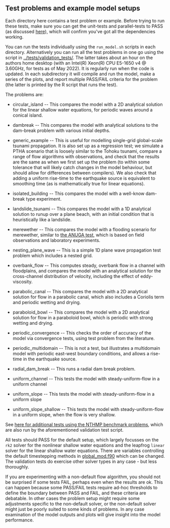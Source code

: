 Test problems and example model setups
--------------------------------------

Each directory here contains a test problem or example. Before trying to run these tests, make sure you can get the unit-tests and parallel-tests to PASS (as discussed [here](../README.md)), which will confirm you've got all the dependencies working.

You can run the tests individually using the `run_model.sh` scripts in each directory. Alternatively you can run all the test problems in one go using the script in [../tests/validation_tests/](../tests/validation_tests/). The latter takes about an hour on the authors home desktop (with an Intel(R) Xeon(R) CPU E5-1650 v4 @ 3.60GHz, for tests as of May 2022). It is regularly run when the code is updated. In each subdirectory it will compile and run the model, make a series of the plots, and report multiple PASS/FAIL criteria for the problem (the latter is printed by the R script that runs the test). 

The problems are:

* circular_island -- This compares the model with a 2D analytical solution for the linear shallow water equations, for periodic waves around a conical island.

* dambreak -- This compares the model with analytical solutions to the dam-break problem with various initial depths.

* generic_example -- This is useful for modelling single-grid global-scale tsunami propagation. It is also set up as a regression test; we simulate a PTHA scenario that is loosely similar to the Tohoku tsunami, compare a range of flow algorithms with observations, and check that the results are the same as when we first set up the problem (to within some tolerance that will likely catch changes in the model behaviour, but should allow for differences between compilers). We also check that adding a uniform rise-time to the earthquake source is equivalent to smoothing time (as is mathematically true for linear equations).

* isolated_building -- This compares the model with a well-know dam-break type experiment.

* landslide_tsunami -- This compares the model with a 1D analytical solution to runup over a plane beach, with an initial condition that is heuristically like a landslide.

* merewether -- This compares the model with a flooding scenario for merewether, similar to [the ANUGA test](https://github.com/GeoscienceAustralia/anuga_core/tree/master/validation_tests/case_studies/merewether), which is based on field observations and laboratory experiments.

* nesting_plane_wave -- This is a simple 1D plane wave propagation test problem which includes a nested grid. 

* overbank_flow -- This computes steady, overbank flow in a channel with floodplains, and compares the model with an analytical solution for the cross-channel distribution of velocity, including the effect of eddy-viscosity.

* parabolic_canal -- This compares the model with a 2D analytical solution for flow in a parabolic canal, which also includes a Coriolis term and periodic wetting and drying.

* paraboloid_bowl -- This compares the model with a 2D analytical solution for flow in a paraboloid bowl, which is periodic with strong wetting and drying.

* periodic_convergence -- This checks the order of accuracy of the model via convergence tests, using test problem from the literature.

* periodic_multidomain -- This is not a test, but illustrates a multidomain model with periodic east-west boundary conditions, and allows a rise-time in the earthquake source.

* radial_dam_break -- This runs a radial dam break problem.

* uniform_channel -- This tests the model with steady-uniform-flow in a uniform channel

* uniform_slope -- This tests the model with steady-uniform-flow in a uniform slope

* uniform_slope_shallow -- This tests the model with steady-uniform-flow in a uniform slope, when the flow is very shallow.

See [here for additional tests using the NTHMP benchmark problems](./nthmp), which are also run by the aforementioned validation test script.

All tests should PASS for the default setup, which largely focusses on the `rk2` solver for the nonlinear shallow water equations and the leapfrog `linear` solver for the linear shallow water equations. There are variables controlling the default timestepping methods in [global_mod.f90](../src/shallow_water/global_mod.f90) which can be changed. The validation tests do exercise other solver types in any case - but less thoroughly. 

If you are experimenting with a non-default flow algorithm, you should not be surprised if some tests FAIL, perhaps even when the results are ok. This can happen because some PASS/FAIL tests require ad-hoc thresholds to define the boundary between PASS and FAIL, and these criteria are debatable. In other cases the problem setup might require some adjustments specific to the non-default solver, or the non-default solver might just be poorly suited to some kinds of problems. In any case examination of the model outputs and plots will give insight into the model performance.

